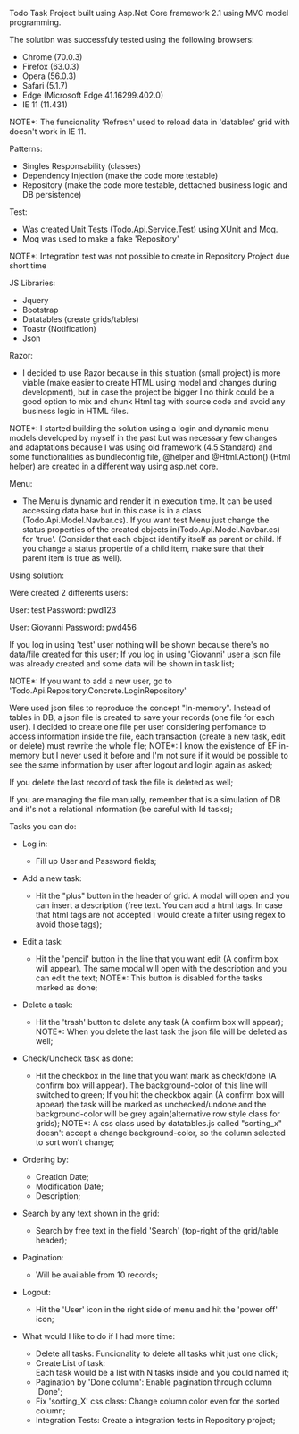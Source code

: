 
Todo Task Project built using Asp.Net Core framework 2.1 using MVC model programming.

The solution was successfuly tested using the following browsers:
- Chrome (70.0.3)
- Firefox (63.0.3)
- Opera (56.0.3)
- Safari (5.1.7)
- Edge (Microsoft Edge 41.16299.402.0)
- IE 11 (11.431)

NOTE*: The funcionality 'Refresh' used to reload data in 'datables' grid with  doesn't work in IE 11.

Patterns:
- Singles Responsability (classes)
- Dependency Injection (make the code more testable)
- Repository (make the code more testable, dettached business logic and DB persistence)

Test:
- Was created Unit Tests (Todo.Api.Service.Test) using XUnit and Moq.
- Moq was used to make a fake 'Repository'

NOTE*: Integration test was not possible to create in Repository Project due short time

JS Libraries:
- Jquery
- Bootstrap
- Datatables (create grids/tables)
- Toastr (Notification)
- Json

Razor:
- I decided to use Razor because in this situation (small project) is more viable (make easier to create HTML using model and changes during development), but in case the project be bigger I no think could be a good option to mix and chunk Html tag with source code and avoid any business logic in HTML files.

NOTE*: I started building the solution using a login and dynamic menu models developed by myself in the past but was necessary few changes and adaptations because I was using old framework (4.5 Standard) and some functionalities as bundleconfig file, @helper and @Html.Action() (Html helper) are created in a different way using asp.net core.

Menu:
 - The Menu is dynamic and render it in execution time. It can be used accessing data base but in this case is in a class (Todo.Api.Model.Navbar.cs). If you want test Menu just change the status properties of the created objects in(Todo.Api.Model.Navbar.cs) for 'true'. (Consider that each object identify itself as parent or child. If you change a status propertie of a child item, make sure that their parent item is true as well).


Using solution:

Were created 2 differents users:

User: test
Password: pwd123

User: Giovanni
Password: pwd456

If you log in using 'test' user nothing will be shown because there's no data/file created for this user;
If you log in using 'Giovanni' user a json file was already created and some data will be shown in task list;

NOTE*: If you want to add a new user, go to 'Todo.Api.Repository.Concrete.LoginRepository'

Were used json files to reproduce the concept "In-memory". Instead of tables in DB, a json file is created to save your records (one file for each user). I decided to create one file per user considering perfomance to access information inside the file, each transaction (create a new task, edit or delete) must rewrite the whole file;
NOTE*: I know the existence of EF in-memory but I never used it before and I'm not sure if it would be possible to see the same information by user after logout and login again as asked;

If you delete the last record of task the file is deleted as well;

If you are managing the file manually, remember that is a simulation of DB and it's not a relational information (be careful with Id tasks);

Tasks you can do:

- Log in:
	- Fill up User and Password fields;

- Add a new task:
	- Hit the "plus" button in the header of grid. A modal will open and you can insert a description (free text. You can add a html tags. In case that html tags are not accepted I would create a filter using regex to avoid those tags);

- Edit a task:
	- Hit the 'pencil' button in the line that you want edit (A confirm box will appear). The same modal will open with the description and you can edit the text;
	NOTE*: This button is disabled for the tasks marked as done;

- Delete a task:
	- Hit the 'trash' button to delete any task (A confirm box will appear);
	NOTE*: When you delete the last task the json file will be deleted as well;

- Check/Uncheck task as done:
	- Hit the checkbox in the line that you want mark as check/done (A confirm box will appear). The background-color of this line will switched to green;
	If you hit the checkbox again (A confirm box will appear) the task will be marked as unchecked/undone and the background-color will be grey again(alternative row style class for grids);
	NOTE*: A css class used by datatables.js called "sorting_x" doesn't accept a change background-color, so the column selected to sort won't change;

- Ordering by:
	- Creation Date;
	- Modification Date;
	- Description;

- Search by any text shown in the grid:
	- Search by free text in the field 'Search' (top-right of the grid/table header);

- Pagination: 
	- Will be available from 10 records;

- Logout:
	- Hit the 'User' icon in the right side of menu and hit the 'power off' icon;


- What would I like to do if I had more time:
	- Delete all tasks:
		Funcionality to delete all tasks whit just one click;
	- Create List of task:	
		Each task would be a list with N tasks inside and you could named it;
	- Pagination by 'Done column':
		Enable pagination through column 'Done';
	- Fix 'sorting_X' css class:
		Change column color even for the sorted column;
	- Integration Tests:
		Create a integration tests in Repository project;
